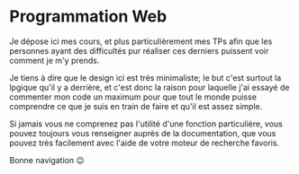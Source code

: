 # Programmation Web

Je dépose ici mes cours, et plus particulièrement mes TPs afin que les personnes ayant des difficultés pur réaliser ces derniers puissent voir comment je m'y prends.

Je tiens à dire que le design ici est très minimaliste; le but c'est surtout la lpgique qu'il y a derrière, et c'est donc la raison pour laquelle j'ai essayé de commenter mon code un maximum pour que tout le monde puisse comprendre ce que je suis en train de faire et qu'il est assez simple.

Si jamais vous ne comprenez pas l'utilité d'une fonction particulière, vous pouvez toujours vous renseigner auprès de la documentation, que vous pouvez très facilement avec l'aide de votre moteur de recherche favoris.

Bonne navigation :wink:
